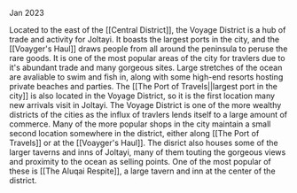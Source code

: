 Jan 2023

Located to the east of the [[Central District]], the Voyage District is a hub of trade and activity for Joltayi. It boasts the largest ports in the city, and the [[Voayger's Haul]] draws people from all around the peninsula to peruse the rare goods. It is one of the most popular areas of the city for travlers due to it's abundant trade and many gorgeous sites. Large stretches of the ocean are avaliable to swim and fish in, along with some high-end resorts hosting private beaches and parties. The [[The Port of Travels||largest port in the city]] is also located in the Voyage District, so it is the first location many new arrivals visit in Joltayi. The Voyage District is one of the more wealthy districts of the cities as the influx of travlers lends itself to a large amount of commerce. Many of the more popular shops in the city maintain a small second location somewhere in the district, either along [[The Port of Travels]] or at the [[Voayger's Haul]]. The disrict also houses some of the larger taverns and inns of Joltayi, many of them touting the gorgeous views and proximity to the ocean as selling points. One of the most popular of these is [[The Aluqai Respite]], a large tavern and inn at the center of the district. 